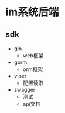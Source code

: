# im系统后端

## sdk
- gin
    - web框架
- gorm
    - orm框架
- viper
    - 配置读取
- swagger
    - 测试
    - api文档
